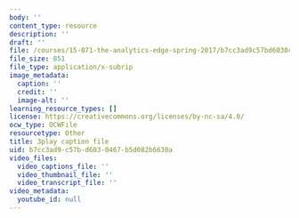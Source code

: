 ```yaml
---
body: ''
content_type: resource
description: ''
draft: ''
file: /courses/15-071-the-analytics-edge-spring-2017/b7cc3ad9c57bd6030467b5d082b6630a_VDtL2g9Viik.srt
file_size: 851
file_type: application/x-subrip
image_metadata:
  caption: ''
  credit: ''
  image-alt: ''
learning_resource_types: []
license: https://creativecommons.org/licenses/by-nc-sa/4.0/
ocw_type: OCWFile
resourcetype: Other
title: 3play caption file
uid: b7cc3ad9-c57b-d603-0467-b5d082b6630a
video_files:
  video_captions_file: ''
  video_thumbnail_file: ''
  video_transcript_file: ''
video_metadata:
  youtube_id: null
---
```

